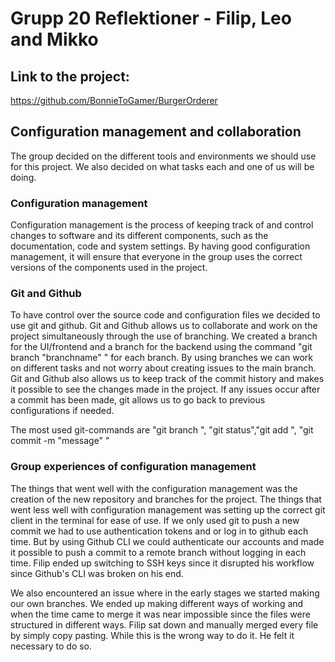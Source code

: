 # Grupp 20 Reflektioner - Filip, Leo and Mikko  

## Link to the project:
https://github.com/BonnieToGamer/BurgerOrderer

## Configuration management and collaboration
The group decided on the different tools and environments we should use for this project.
We also decided on what tasks each and one of us will be doing.

### Configuration management
Configuration management is the process of keeping track of and control changes to software and its different components, such as the documentation, code and system settings. By having good configuration management, it will ensure that everyone in the group uses the correct versions of the components used in the project.

### Git and Github
To have control over the source code and configuration files we decided to use git and github. Git and Github allows us to collaborate and work on the project simultaneously through the use of branching. We created a branch for the UI/frontend and a branch for the backend using the command "git branch "branchname" " for each branch. By using branches we can work on different tasks and not worry about creating issues to the main branch. 
Git and Github also allows us to keep track of the commit history and makes it possible to see the changes made in the project. If any issues occur after a commit has been made, git allows us to go back to previous configurations if needed.

The most used git-commands are "git branch ", "git status","git add ", "git commit -m "message" "

### Group experiences of configuration management
The things that went well with the configuration management was the creation of the new repository and branches for the project. 
The things that went less well with configuration management was setting up the correct git client in the terminal for ease of use. If we only used git to push a new commit we had to use authentication tokens and or log in to github each time. But by using Github CLI we could authenticate our accounts and made it possible to push a commit to a remote branch without logging in each time. Filip ended up switching to SSH keys since it disrupted his workflow since Github's CLI was broken on his end.

We also encountered an issue where in the early stages we started making our own branches. We ended up making different ways of working and when the time came to merge it was near impossible since the files were structured in different ways. Filip sat down and manually merged every file by simply copy pasting. While this is the wrong way to do it. He felt it necessary to do so.